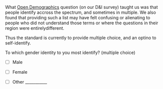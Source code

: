 
What [Open Demographics](https://drnikki.github.io/sphinx-ghpages/questions/gender.html) question (on our D&I survey) taught us was that people identify accross the spectrum, and sometimes in multiple.  We also found
that providing such a list may have felt confusing or alienating to people who did not understand those terms or where the questions in their region were entirelydifferent.

Thus the standard is currently to provide multiple choice, and an optino to self-identify.

To which gender identity to you most identify? (multiple choice)

- [ ]  Male
- [ ]  Female
- [ ]  Other ___________


